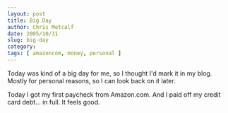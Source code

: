 ```yaml
---
layout: post
title: Big Day
author: Chris Metcalf
date: 2005/10/31
slug: big-day
category: 
tags: [ amazoncom, money, personal ]
---
```


Today was kind of a big day for me, so I thought I'd mark it in my blog. Mostly for personal reasons, so I can look back on it later.

Today I got my first paycheck from Amazon.com. And I paid off my credit card debt... in full. It feels good.
